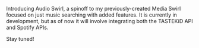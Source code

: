 Introducing Audio Swirl, a spinoff to my previously-created Media Swirl focused on just music searching with added features. It is currently in development, but as of now it will involve integrating both the TASTEKiD API and Spotify APIs.

Stay tuned!